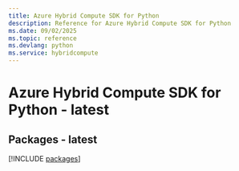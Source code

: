 ```yaml
---
title: Azure Hybrid Compute SDK for Python
description: Reference for Azure Hybrid Compute SDK for Python
ms.date: 09/02/2025
ms.topic: reference
ms.devlang: python
ms.service: hybridcompute
---
```

# Azure Hybrid Compute SDK for Python - latest
## Packages - latest
[!INCLUDE [packages](hybrid-compute-index.md)]